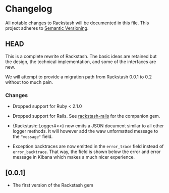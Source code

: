 # Changelog

All notable changes to Rackstash will be documented in this file. This
project adheres to [Semantic Versioning](http://semver.org/).

## HEAD

This is a complete rewrite of Rackstash. The basic ideas are retained but the design, the technical implementation, and some of the interfaces are new.

We will attempt to provide a migration path from Rackstash 0.0.1 to 0.2 without too much pain.

### Changes

* Dropped support for Ruby < 2.1.0
* Dropped support for Rails. See [rackstash-rails](https://github.com/meineerde/rackstash-rails) for the companion gem.

* {Rackstash::Logger#<<} now emits a JSON document similar to all other logger methods. It will however add the waw unformatted message to the `"message"` field.
* Exception backtraces are now emitted in the `error_trace` field instead of `error_backtrace`. That way, the field is shown below the error and error message in Kibana which makes a much nicer experience.

## [0.0.1]

* The first version of the Rackstash gem
